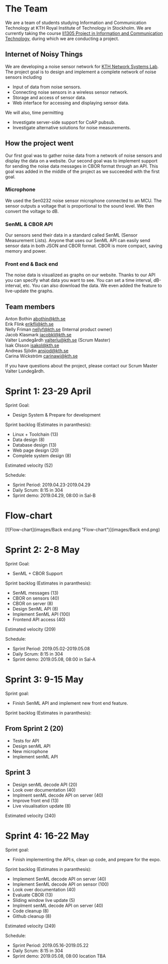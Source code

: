 # The Team

We are a team of students studying Information and Communication Technology at KTH Royal Institute of Technology in Stockholm. 
We are currently taking the course [II1305 Project in Information and Communication Technology](https://www.kth.se/student/kurser/kurs/II1305), during which we are conducting a project.

## Internet of Noisy Things
We are developing a noise sensor network for [KTH Network Systems Lab](https://www.kth.se/cos/research/nslab).
The project goal is to design and implement a complete network of noise sensors including
- Input of data from noise sensors.
- Connecting noise sensors in a wireless sensor network.
- Storage and access of sensor data.
- Web interface for accessing and displaying sensor data.

We will also, time permitting
- Investigate server-side support for CoAP pubsub.
- Investigate alternative solutions for noise measurements.

## How the project went

Our first goal was to gather noise data from a network of noise sensors and display the data on a website.
Our second goal was to implement support for sending the noise data messages in CBOR format through an API. This goal was added in the middle of the project as we succeeded with the first goal.

### Microphone

We used the Sen0232 noise sensor microphone connected to an MCU. The sensor outputs a voltage that is proportional to the sound level. We then convert the voltage to dB.

### SenML & CBOR API

Our sensors send their data in a standard called SenML (Sensor Measurement Lists). Anyone that uses our SenML API can easily send sensor data in both JSON and CBOR format. CBOR is more compact, saving memory and power.

### Front end & Back end

The noise data is visualized as graphs on our website. Thanks to our API you can specify what data you want to see. You can set a time interval, dB-interval, etc. You can also download the data. We even added the feature to live-update the graphs. 

## Team members
Anton Bothin abothin@kth.se  
Erik Flink erikfli@kth.se  
Nelly Friman nellyf@kth.se (Internal product owner)  
Jacob Klasmark jacobkl@kth.se  
Valter Lundegårdh valterlu@kth.se (Scrum Master)  
Isak Olsson isakol@kth.se  
Andreas Sjödin ansjod@kth.se  
Carina Wickström carinawi@kth.se  

If you have questions about the project, please contact our Scrum Master Valter Lundegårdh.

# Sprint 1: 23-29 April
Sprint Goal:
  - Design System & Prepare for development 

Sprint backlog (Estimates in paranthesis):
  - Linux + Toolchain (13)
  - Data design (8)
  - Database design (13)
  - Web page design (20)
  - Complete system design (8)
  
Estimated velocity (52)

Schedule:
  - Sprint Period: 2019.04.23-2019.04.29
  - Daily Scrum: 8:15 in 304
  - Sprint demo: 2019.04.29, 08:00 in Sal-B

# Flow-chart

[![Flow-chart](images/Back end.png "Flow-chart")](images/Back end.png)

# Sprint 2: 2-8 May
Sprint Goal:
  - SenML + CBOR Support 

Sprint backlog (Estimates in paranthesis):
  - SenML messages (13)
  - CBOR on sensors (40)
  - CBOR on server (8)
  - Design SenML API (8)
  - Implement SenML API (100)
  - Frontend API access (40)
  
Estimated velocity (209)

Schedule:
  - Sprint Period: 2019.05.02-2019.05.08
  - Daily Scrum: 8:15 in 304
  - Sprint demo: 2019.05.08, 08:00 in Sal-A


# Sprint 3: 9-15 May
Sprint goal: 
  - Finish SenML API and implement new front end feature.

Sprint backlog (Estimates in paranthesis):

## From Sprint 2 (20)
  - Tests for API 
  - Design senML API 
  - New microphone 
  - Implement senML API
  
## Sprint 3
  - Design senML decode API (20)
  - Look over documentation   (40)
  - Implment senML decode API on server (40)
  - Improve front end (13)
  - Live visualisation update (8)

Estimated velocity (240)

# Sprint 4: 16-22 May
Sprint goal: 
  - Finish implementing the API:s, clean up code, and prepare for the expo. 

Sprint backlog (Estimates in paranthesis):
  - Implement SenML decode API on server (40)
  - Implement SenML decode API on sensor (100)
  - Look over documentation   (40)
  - Evaluate CBOR (13)
  - Sliding window live update (5)
  - Implment senML decode API on server (40)
  - Code cleanup (8)
  - Github cleanup (8)
  
Estimated velocity (249)

Schedule:
  - Sprint Period: 2019.05.16-2019.05.22
  - Daily Scrum: 8:15 in 304
  - Sprint demo: 2019.05.08, 08:00 location TBA
